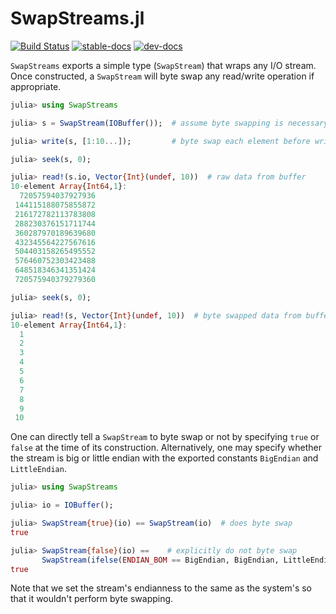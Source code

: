 # SwapStreams.jl

[![Build Status](https://travis-ci.com/Tokazama/SwapStreams.jl.svg?branch=master)](https://travis-ci.com/Tokazama/SwapStreams.jl)
[![stable-docs](https://img.shields.io/badge/docs-stable-blue.svg)](https://Tokazama.github.io/SwapStreams.jl/stable)
[![dev-docs](https://img.shields.io/badge/docs-dev-blue.svg)](https://Tokazama.github.io/SwapStreams.jl/dev)

`SwapStreams` exports a simple type (`SwapStream`) that wraps any I/O stream.
Once constructed, a `SwapStream` will byte swap any read/write operation if appropriate.

```julia
julia> using SwapStreams

julia> s = SwapStream(IOBuffer());  # assume byte swapping is necessary

julia> write(s, [1:10...]);         # byte swap each element before writing to buffer

julia> seek(s, 0);

julia> read!(s.io, Vector{Int}(undef, 10))  # raw data from buffer
10-element Array{Int64,1}:
  72057594037927936
 144115188075855872
 216172782113783808
 288230376151711744
 360287970189639680
 432345564227567616
 504403158265495552
 576460752303423488
 648518346341351424
 720575940379279360

julia> seek(s, 0);

julia> read!(s, Vector{Int}(undef, 10))  # byte swapped data from buffer
10-element Array{Int64,1}:
  1
  2
  3
  4
  5
  6
  7
  8
  9
 10

```

One can directly tell a `SwapStream` to byte swap or not by specifying `true` or `false` at the time of its construction.
Alternatively, one may specify whether the stream is big or little endian with the exported constants `BigEndian` and `LittleEndian`.
```julia
julia> using SwapStreams

julia> io = IOBuffer();

julia> SwapStream{true}(io) == SwapStream(io)  # does byte swap
true

julia> SwapStream{false}(io) ==    # explicitly do not byte swap
       SwapStream(ifelse(ENDIAN_BOM == BigEndian, BigEndian, LittleEndian), io)  # since stream has same endian type as system no swap
true
```

Note that we set the stream's endianness to the same as the system's so that it wouldn't perform byte swapping.

